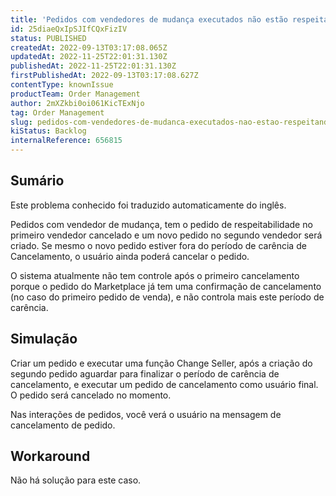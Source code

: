 ```yaml
---
title: 'Pedidos com vendedores de mudança executados não estão respeitando o período de carência de cancelamento'
id: 25diaeQxIpSJIfCQxFizIV
status: PUBLISHED
createdAt: 2022-09-13T03:17:08.065Z
updatedAt: 2022-11-25T22:01:31.130Z
publishedAt: 2022-11-25T22:01:31.130Z
firstPublishedAt: 2022-09-13T03:17:08.627Z
contentType: knownIssue
productTeam: Order Management
author: 2mXZkbi0oi061KicTExNjo
tag: Order Management
slug: pedidos-com-vendedores-de-mudanca-executados-nao-estao-respeitando-o-periodo-de-carencia-de-cancelamento
kiStatus: Backlog
internalReference: 656815
---
```


## Sumário

<div class="alert alert-info">
  <p>Este problema conhecido foi traduzido automaticamente do inglês.</p>
</div>


Pedidos com vendedor de mudança, tem o pedido de respeitabilidade no primeiro vendedor cancelado e um novo pedido no segundo vendedor será criado. Se mesmo o novo pedido estiver fora do período de carência de Cancelamento, o usuário ainda poderá cancelar o pedido.

O sistema atualmente não tem controle após o primeiro cancelamento porque o pedido do Marketplace já tem uma confirmação de cancelamento (no caso do primeiro pedido de venda), e não controla mais este período de carência.



## Simulação


Criar um pedido e executar uma função Change Seller, após a criação do segundo pedido aguardar para finalizar o período de carência de cancelamento, e executar um pedido de cancelamento como usuário final. O pedido será cancelado no momento.

Nas interações de pedidos, você verá o usuário na mensagem de cancelamento de pedido.



## Workaround


Não há solução para este caso.


